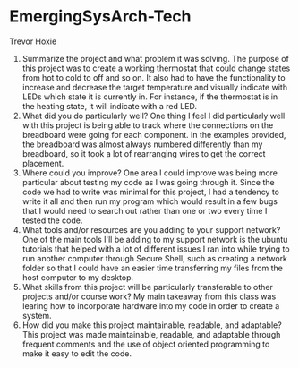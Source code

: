 # EmergingSysArch-Tech
Trevor Hoxie <br>

1. Summarize the project and what problem it was solving.
   The purpose of this project was to create a working thermostat that could change states from hot to cold to off and so on. It also had to have the functionality to increase and decrease the target temperature
   and visually indicate with LEDs which state it is currently in. For instance, if the thermostat is in the heating state, it will indicate with a red LED.
3. What did you do particularly well?
   One thing I feel I did particularly well with this project is being able to track where the connections on the breadboard were going for each component. In the examples provided, the breadboard was almost always numbered
   differently than my breadboard, so it took a lot of rearranging wires to get the correct placement.
5. Where could you improve?
   One area I could improve was being more particular about testing my code as I was going through it. Since the code we had to write was minimal for this project, I had a tendency to write it all and then run my program
   which would result in a few bugs that I would need to search out rather than one or two every time I tested the code.
7. What tools and/or resources are you adding to your support network?
   One of the main tools I'll be adding to my support network is the ubuntu tutorials that helped with a lot of different issues I ran into while trying to run another computer through Secure Shell, such as creating a network
   folder so that I could have an easier time transferring my files from the host computer to my desktop.
9. What skills from this project will be particularly transferable to other projects and/or course work?
   My main takeaway from this class was learing how to incorporate hardware into my code in order to create a system.
11. How did you make this project maintainable, readable, and adaptable?
    This project was made maintainable, readable, and adaptable through frequent comments and the use of object oriented programming to make it easy to edit the code.
